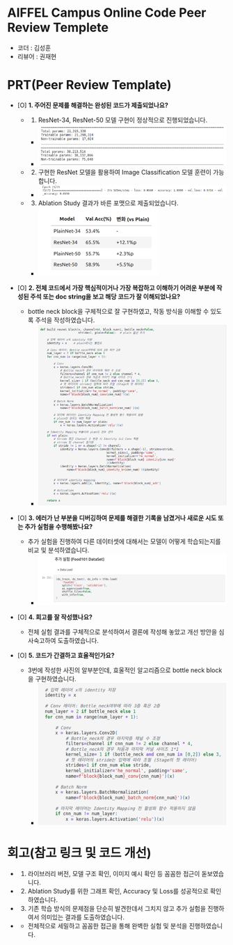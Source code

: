 # AIFFEL Campus Online Code Peer Review Templete
- 코더 : 김성훈
- 리뷰어 : 권재현


# PRT(Peer Review Template)
- [O]  **1. 주어진 문제를 해결하는 완성된 코드가 제출되었나요?**
    - 1. ResNet-34, ResNet-50 모델 구현이 정상적으로 진행되었습니다.
        - <img src = "https://github.com/bluegold75/AIFFEL_QUEST_RS/blob/main/image/sam_9.png?raw=true">
        - <img src = "https://github.com/bluegold75/AIFFEL_QUEST_RS/blob/main/image/sam_10.png?raw=true">
    - 2. 구현한 ResNet 모델을 활용하여 Image Classification 모델 훈련이 가능합니다.
        - <img src = "https://github.com/bluegold75/AIFFEL_QUEST_RS/blob/main/image/sam_11.png?raw=true">
    - 3. Ablation Study 결과가 바른 포맷으로 제출되었습니다.
        - <img src = "https://github.com/bluegold75/AIFFEL_QUEST_RS/blob/main/image/sam_12.png?raw=true">
    
- [O]  **2. 전체 코드에서 가장 핵심적이거나 가장 복잡하고 이해하기 어려운 부분에 작성된 
주석 또는 doc string을 보고 해당 코드가 잘 이해되었나요?**
    - bottle neck block을 구체적으로 잘 구현하였고, 작동 방식을 이해할 수 있도록 주석을 작성하였습니다.
        - <img src = "https://github.com/bluegold75/AIFFEL_QUEST_RS/blob/main/image/sam_13.png?raw=true">
        
- [O]  **3. 에러가 난 부분을 디버깅하여 문제를 해결한 기록을 남겼거나
새로운 시도 또는 추가 실험을 수행해봤나요?**
    - 추가 실험을 진행하여 다른 데이터셋에 대해서는 모델이 어떻게 학습되는지를 비교 및 분석하였습니다.
        - <img src = "https://github.com/bluegold75/AIFFEL_QUEST_RS/blob/main/image/sam_14.png?raw=true">
        
- [O]  **4. 회고를 잘 작성했나요?**
    - 전체 실험 결과를 구체적으로 분석하여서 결론에 작성해 놓았고 개선 방안을 심사숙고하여 도출하였습니다.
        
- [O]  **5. 코드가 간결하고 효율적인가요?**
    - 3번에 작성한 사진의 알부분인데, 효울적인 알고리즘으로 bottle neck block을 구현하였습니다.
        - <img src = "https://github.com/bluegold75/AIFFEL_QUEST_RS/blob/main/image/sam_15.png?raw=true">


# 회고(참고 링크 및 코드 개선)
- 1. 라이브러리 버전, 모델 구조 확인, 이미지 예시 확인 등 꼼꼼한 접근이 돋보였습니다.
- 2. Ablation Study를 위한 그래프 확인, Accuracy 및 Loss를 성공적으로 확인하였습니다.
- 3. 기존 학습 방식의 문제점을 단순히 발견한데서 그치지 않고 추가 실험을 진행하여서 의미있는 결과를 도출하였습니다.
- * 전체적으로 세밀하고 꼼꼼한 접근을 통해 완벽한 실험 및 분석을 진행하였습니다. 
